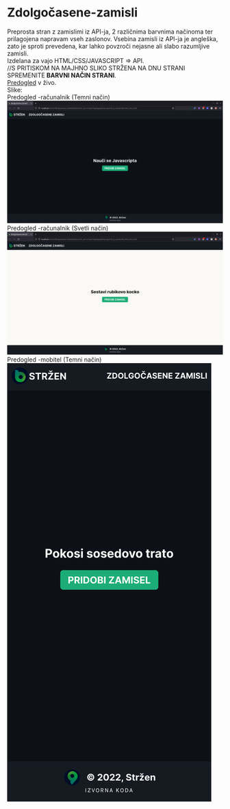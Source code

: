 # Zdolgočasene-zamisli
Preprosta stran z zamislimi iz API-ja, 2 različnima barvnima načinoma ter prilagojena napravam vseh zaslonov.
Vsebina zamisli iz API-ja je angleška, zato je sproti prevedena, kar lahko povzroči nejasne ali slabo razumljive zamisli.<br>
Izdelana za vajo HTML/CSS/JAVASCRIPT => API.<br>
//S PRITISKOM NA MAJHNO SLIKO STRŽENA NA DNU STRANI SPREMENITE <span style="font-weight:bold;">BARVNI NAČIN STRANI</span>.
<br>
<a href="https://zamisli.strzen.xyz">Predogled</a> v živo.
<br>
Slike:
<br>
Predogled -računalnik (Temni način)
<br>
<img src="./slike-predogled/Zamisli-racunalnik-temno.png" alt="Zamisli - Računalnik - Temni način">
Predogled -računalnik (Svetli način)
<br>
<img src="./slike-predogled/Zamisli-racunalnik-svetlo.png" alt="Zamisli - Računalnik - Svetli način">
Predogled -mobitel (Temni način)
<br>
<img src="./slike-predogled/Zamisli-mobitel-temno.png" alt="Zamisli - Mobitel - Temni način">
